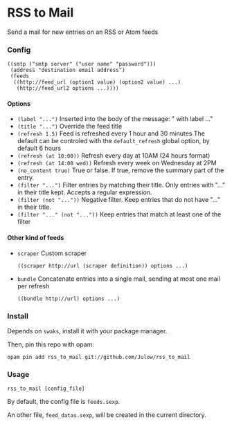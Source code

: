 # RSS to Mail

Send a mail for new entries on an RSS or Atom feeds

### Config

```sexp
((smtp ("smtp server" ("user name" "password")))
 (address "destination email address")
 (feeds
  ((http://feed_url (option1 value) (option2 value) ...)
   (http://feed_url2 options ...))))
```

#### Options

- `(label "...")` Inserted into the body of the message: " with label ..."
- `(title "...")` Override the feed title
- `(refresh 1.5)` Feed is refreshed every 1 hour and 30 minutes
	The default can be controled with the `default_refresh` global option, by default 6 hours
- `(refresh (at 10:00))` Refresh every day at 10AM (24 hours format)
- `(refresh (at 14:00 wed))` Refresh every week on Wednesday at 2PM
- `(no_content true)` True or false. If true, remove the summary part of the entry.
- `(filter "...")` Filter entries by matching their title.
	Only entries with "..." in their title kept. Accepts a regular expression.
- `(filter (not "..."))` Negative filter. Keep entries that do not have "..." in their title.
- `(filter "..." (not "..."))` Keep entries that match at least one of the filter

#### Other kind of feeds

- `scraper` Custom scraper

	`((scraper http://url (scraper definition)) options ...)`

- `bundle` Concatenate entries into a single mail, sending at most one mail per refresh

	`((bundle http://url) options ...)`

### Install

Depends on `swaks`, install it with your package manager.

Then, pin this repo with opam:

```shell
opam pin add rss_to_mail git://github.com/Julow/rss_to_mail
```

### Usage

```shell
rss_to_mail [config_file]
```

By default, the config file is `feeds.sexp`.

An other file, `feed_datas.sexp`, will be created in the current directory.
